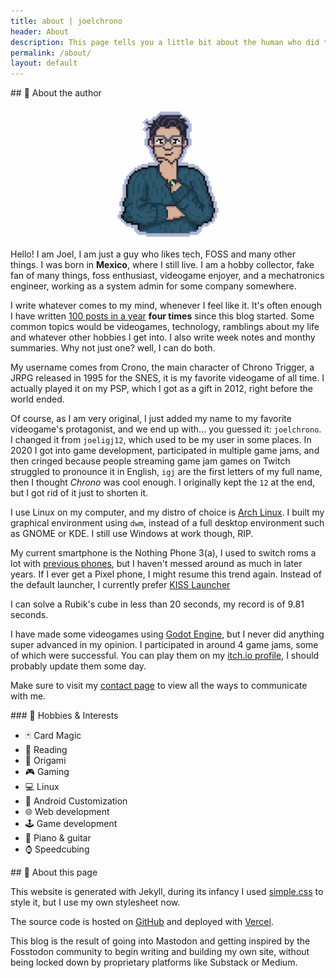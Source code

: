 ```yaml
---
title: about | joelchrono
header: About
description: This page tells you a little bit about the human who did this, and some extra info about this site.
permalink: /about/
layout: default
---
```

<article markdown="1">
## 👤 About the author

<img src="/assets/img/pfp2.png" alt="My profile pic" class="img" style="display: block; border-radius:20%;margin-left: auto; margin-right: auto; width: 45%; opacity:.95"> 

Hello! I am Joel, I am just a guy who likes tech, FOSS and many other things. I was born in **Mexico**, where I still live. I am a hobby collector, fake fan of many things, foss enthusiast, videogame enjoyer, and a mechatronics engineer, working as a system admin for some company somewhere.

I write whatever comes to my mind, whenever I feel like it. It's often enough I have written [100 posts in a year](https://100daystooffload.com) **four times** since this blog started. Some common topics would be videogames, technology, ramblings about my life and whatever other hobbies I get into. I also write week notes and monthy summaries. Why not just one? well, I can do both.

My username comes from Crono, the main character of Chrono Trigger, a JRPG released in 1995 for the SNES, it is my favorite videogame of all time. I actually played it on my PSP, which I got as a gift in 2012, right before the world ended.

Of course, as I am very original, I just added my name to my favorite videogame's protagonist, and we end up with... you guessed it: `joelchrono`. I changed it from `joeligj12`, which used to be my user in some places. In 2020 I got into game development, participated in multiple game jams, and then cringed because people streaming game jam games on Twitch struggled to pronounce it in English, `igj` are the first letters of my full name, then I thought *Chrono* was cool enough. I originally kept the `12` at the end, but I got rid of it just to shorten it.

I use Linux on my computer, and my distro of choice is [Arch Linux](https://archlinux.org). I built my graphical environment using `dwm`, instead of a full desktop environment such as GNOME or KDE. I still use Windows at work though, RIP.

My current smartphone is the Nothing Phone 3(a), I used to switch roms a lot with [previous phones](/blog/the-smartphones-i've-owned-so-far/), but I haven't messed around as much in later years. If I ever get a Pixel phone, I might resume this trend again. Instead of the default launcher, I currently prefer [KISS Launcher](https://kisslauncher.com/)

I can solve a Rubik's cube in less than 20 seconds, my record is of 9.81 seconds.

I have made some videogames using [Godot Engine](https://godotengine.org), but I never did anything super advanced in my opinion. I participated in around 4 game jams, some of which were successful. You can play them on my [itch.io profile](https://joelchrono.itch.io), I should probably update them some day.

Make sure to visit my [contact page](/contact/) to view all the ways to communicate with me.


</article>

<article markdown="1">
### 🍿 Hobbies & Interests 

* 🃏 Card Magic 
* 📖 Reading 
* 📃 Origami 
* 🎮 Gaming
* 💻 Linux 
* 📱 Android Customization 
* 🌐 Web development 
* 🕹️ Game development
* 🎹 Piano & guitar 
* ⌚ Speedcubing
</article>


<article markdown="1" >
## 📰 About this page

This website is generated with Jekyll, during its infancy I used [simple.css](https://simplecss.org) to style it, but I use my own stylesheet now.

The source code is hosted on [GitHub](https://github.com/joelchrono12/jekyll-site-test.css) and deployed with [Vercel](https://vercel.app).

This blog is the result of going into Mastodon and getting inspired by the Fosstodon community to begin writing and building my own site, without being locked down by proprietary platforms like Substack or Medium.


</article>
